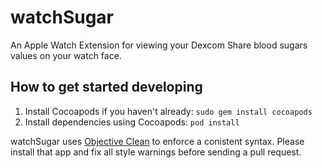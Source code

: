 # watchSugar

An Apple Watch Extension for viewing your Dexcom Share blood sugars values on your watch face.

## How to get started developing

1. Install Cocoapods if you haven't already: ```sudo gem install cocoapods```
2. Install dependencies using Cocoapods: ```pod install```

watchSugar uses [Objective Clean](http://objclean.com/) to enforce a conistent syntax. Please install that app and fix all style warnings before sending a pull request.
